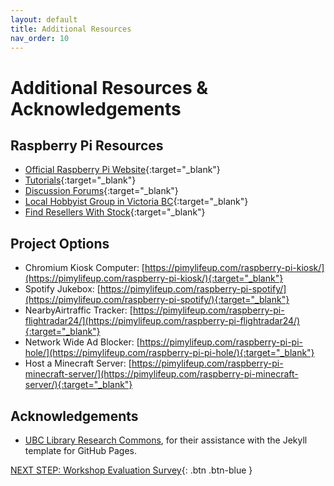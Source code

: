 ```yaml
---
layout: default
title: Additional Resources
nav_order: 10
---
```

# Additional Resources & Acknowledgements

## Raspberry Pi Resources

- [Official Raspberry Pi Website](https://www.raspberrypi.org/){:target="_blank"}
- [Tutorials](https://www.raspberrypi.com/tutorials/){:target="_blank"}
- [Discussion Forums](https://forums.raspberrypi.com/){:target="_blank"}
- [Local Hobbyist Group in Victoria BC](https://vicpimakers.ca/about/){:target="_blank"}
- [Find Resellers With Stock](https://rpilocator.com/){:target="_blank"}

## Project Options
   - Chromium Kiosk Computer: [https://pimylifeup.com/raspberry-pi-kiosk/](https://pimylifeup.com/raspberry-pi-kiosk/){:target="_blank"}
   - Spotify Jukebox: [https://pimylifeup.com/raspberry-pi-spotify/](https://pimylifeup.com/raspberry-pi-spotify/){:target="_blank"}
   - NearbyAirtraffic Tracker: [https://pimylifeup.com/raspberry-pi-flightradar24/](https://pimylifeup.com/raspberry-pi-flightradar24/){:target="_blank"}
   - Network Wide Ad Blocker: [https://pimylifeup.com/raspberry-pi-pi-hole/](https://pimylifeup.com/raspberry-pi-pi-hole/){:target="_blank"}
   - Host a Minecraft Server: [https://pimylifeup.com/raspberry-pi-minecraft-server/](https://pimylifeup.com/raspberry-pi-minecraft-server/){:target="_blank"}

## Acknowledgements

- [UBC Library Research Commons](https://github.com/ubc-library-rc/), for their assistance with the Jekyll template for GitHub Pages.


[NEXT STEP: Workshop Evaluation Survey](workshop-survey.html){: .btn .btn-blue }

